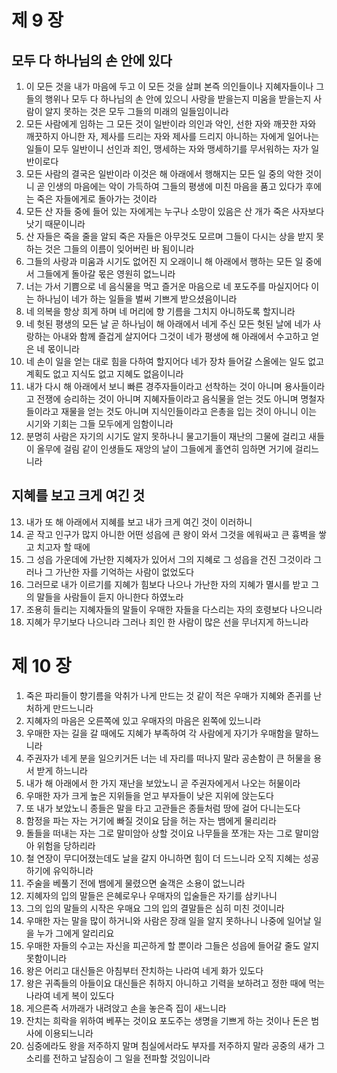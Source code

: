 # 제 9 장

## 모두 다 하나님의 손 안에 있다
1. 이 모든 것을 내가 마음에 두고 이 모든 것을 살펴 본즉 의인들이나 지혜자들이나 그들의 행위나 모두 다 하나님의 손 안에 있으니 사랑을 받을는지 미움을 받을는지 사람이 알지 못하는 것은 모두 그들의 미래의 일들임이니라 
2. 모든 사람에게 임하는 그 모든 것이 일반이라 의인과 악인, 선한 자와 깨끗한 자와 깨끗하지 아니한 자, 제사를 드리는 자와 제사를 드리지 아니하는 자에게 일어나는 일들이 모두 일반이니 선인과 죄인, 맹세하는 자와 맹세하기를 무서워하는 자가 일반이로다 
3. 모든 사람의 결국은 일반이라 이것은 해 아래에서 행해지는 모든 일 중의 악한 것이니 곧 인생의 마음에는 악이 가득하여 그들의 평생에 미친 마음을 품고 있다가 후에는 죽은 자들에게로 돌아가는 것이라 
4. 모든 산 자들 중에 들어 있는 자에게는 누구나 소망이 있음은 산 개가 죽은 사자보다 낫기 때문이니라 
5. 산 자들은 죽을 줄을 알되 죽은 자들은 아무것도 모르며 그들이 다시는 상을 받지 못하는 것은 그들의 이름이 잊어버린 바 됨이니라 
6. 그들의 사랑과 미움과 시기도 없어진 지 오래이니 해 아래에서 행하는 모든 일 중에서 그들에게 돌아갈 몫은 영원히 없느니라 
7. 너는 가서 기쁨으로 네 음식물을 먹고 즐거운 마음으로 네 포도주를 마실지어다 이는 하나님이 네가 하는 일들을 벌써 기쁘게 받으셨음이니라 
8. 네 의복을 항상 희게 하며 네 머리에 향 기름을 그치지 아니하도록 할지니라 
9. 네 헛된 평생의 모든 날 곧 하나님이 해 아래에서 네게 주신 모든 헛된 날에 네가 사랑하는 아내와 함께 즐겁게 살지어다 그것이 네가 평생에 해 아래에서 수고하고 얻은 네 몫이니라 
10. 네 손이 일을 얻는 대로 힘을 다하여 할지어다 네가 장차 들어갈 스올에는 일도 없고 계획도 없고 지식도 없고 지혜도 없음이니라 
11. 내가 다시 해 아래에서 보니 빠른 경주자들이라고 선착하는 것이 아니며 용사들이라고 전쟁에 승리하는 것이 아니며 지혜자들이라고 음식물을 얻는 것도 아니며 명철자들이라고 재물을 얻는 것도 아니며 지식인들이라고 은총을 입는 것이 아니니 이는 시기와 기회는 그들 모두에게 임함이니라 
12. 분명히 사람은 자기의 시기도 알지 못하나니 물고기들이 재난의 그물에 걸리고 새들이 올무에 걸림 같이 인생들도 재앙의 날이 그들에게 홀연히 임하면 거기에 걸리느니라 
## 지혜를 보고 크게 여긴 것
13. 내가 또 해 아래에서 지혜를 보고 내가 크게 여긴 것이 이러하니 
14. 곧 작고 인구가 많지 아니한 어떤 성읍에 큰 왕이 와서 그것을 에워싸고 큰 흉벽을 쌓고 치고자 할 때에 
15. 그 성읍 가운데에 가난한 지혜자가 있어서 그의 지혜로 그 성읍을 건진 그것이라 그러나 그 가난한 자를 기억하는 사람이 없었도다 
16. 그러므로 내가 이르기를 지혜가 힘보다 나으나 가난한 자의 지혜가 멸시를 받고 그의 말들을 사람들이 듣지 아니한다 하였노라 
17. 조용히 들리는 지혜자들의 말들이 우매한 자들을 다스리는 자의 호령보다 나으니라 
18. 지혜가 무기보다 나으니라 그러나 죄인 한 사람이 많은 선을 무너지게 하느니라




# 제 10 장

1. 죽은 파리들이 향기름을 악취가 나게 만드는 것 같이 적은 우매가 지혜와 존귀를 난처하게 만드느니라 
2. 지혜자의 마음은 오른쪽에 있고 우매자의 마음은 왼쪽에 있느니라 
3. 우매한 자는 길을 갈 때에도 지혜가 부족하여 각 사람에게 자기가 우매함을 말하느니라 
4. 주권자가 네게 분을 일으키거든 너는 네 자리를 떠나지 말라 공손함이 큰 허물을 용서 받게 하느니라 
5. 내가 해 아래에서 한 가지 재난을 보았노니 곧 주권자에게서 나오는 허물이라 
6. 우매한 자가 크게 높은 지위들을 얻고 부자들이 낮은 지위에 앉는도다 
7. 또 내가 보았노니 종들은 말을 타고 고관들은 종들처럼 땅에 걸어 다니는도다 
8. 함정을 파는 자는 거기에 빠질 것이요 담을 허는 자는 뱀에게 물리리라 
9. 돌들을 떠내는 자는 그로 말미암아 상할 것이요 나무들을 쪼개는 자는 그로 말미암아 위험을 당하리라 
10. 철 연장이 무디어졌는데도 날을 갈지 아니하면 힘이 더 드느니라 오직 지혜는 성공하기에 유익하니라 
11. 주술을 베풀기 전에 뱀에게 물렸으면 술객은 소용이 없느니라 
12. 지혜자의 입의 말들은 은혜로우나 우매자의 입술들은 자기를 삼키나니 
13. 그의 입의 말들의 시작은 우매요 그의 입의 결말들은 심히 미친 것이니라 
14. 우매한 자는 말을 많이 하거니와 사람은 장래 일을 알지 못하나니 나중에 일어날 일을 누가 그에게 알리리요 
15. 우매한 자들의 수고는 자신을 피곤하게 할 뿐이라 그들은 성읍에 들어갈 줄도 알지 못함이니라 
16. 왕은 어리고 대신들은 아침부터 잔치하는 나라여 네게 화가 있도다 
17. 왕은 귀족들의 아들이요 대신들은 취하지 아니하고 기력을 보하려고 정한 때에 먹는 나라여 네게 복이 있도다 
18. 게으른즉 서까래가 내려앉고 손을 놓은즉 집이 새느니라 
19. 잔치는 희락을 위하여 베푸는 것이요 포도주는 생명을 기쁘게 하는 것이나 돈은 범사에 이용되느니라 
20. 심중에라도 왕을 저주하지 말며 침실에서라도 부자를 저주하지 말라 공중의 새가 그 소리를 전하고 날짐승이 그 일을 전파할 것임이니라


